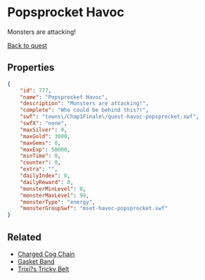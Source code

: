 # Popsprocket Havoc

Monsters are attacking!

[Back to quest](../quests.md)

## Properties

```json
{
    "id": 777,
    "name": "Popsprocket Havoc",
    "description": "Monsters are attacking!",
    "complete": "Who could be behind this?!",
    "swf": "towns\/Chap1Finale\/quest-havoc-popsprocket.swf",
    "swfX": "none",
    "maxSilver": 0,
    "maxGold": 3000,
    "maxGems": 0,
    "maxExp": 50000,
    "minTime": 0,
    "counter": 0,
    "extra": "",
    "dailyIndex": 0,
    "dailyReward": 0,
    "monsterMinLevel": 0,
    "monsterMaxLevel": 99,
    "monsterType": "energy",
    "monsterGroupSwf": "mset-havoc-popsprocket.swf"
}
```

## Related

- [Charged Cog Chain](../items/5504-charged-cog-chain.md)
- [Gasket Band](../items/5513-gasket-band.md)
- [Trixi?s Tricky Belt](../items/5518-trixi-s-tricky-belt.md)

